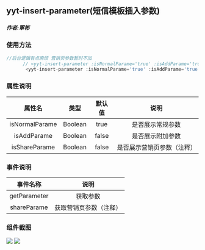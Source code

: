 ## yyt-insert-parameter(短信模板插入参数)

##### 作者:覃彬
### 使用方法

```javascript
//后台逻辑有点麻烦 营销页参数暂时不加
	  // <yyt-insert-parameter :isNormalParame='true' :isAddParame='true' :isShareParame='true' @addStr='getParameter' @shareParame='getShareParameter'></yyt-insert-parameter>
	   <yyt-insert-parameter :isNormalParame='true' :isAddParame='true'  @addStr='getParameter' ></yyt-insert-parameter>
```

### 属性说明

|  属性名   | 类型 | 默认值 | 说明 |
| :-------: | :--: | :----: | :--: |
| isNormalParame | Boolean  |   true    | 是否展示常规参数 |
|  isAddParame   |   Boolean   |    false    |  是否展示附加参数    |
|   isShareParame | Boolean     |     false   |  是否展示营销页参数（注释）    |

### 事件说明

| 事件名称 |   说明   |
| :------: | :------: |
| getParameter  | 获取参数 |
| shareParame  | 获取营销页参数（注释） |



### 组件截图
![](https://pic.cwyyt.cn/upload/img/20200604/153906396_微信图片_20200604153829.png)
![](https://pic.cwyyt.cn/upload/img/20200604/1634203420_微信图片_20200604163404.png)

